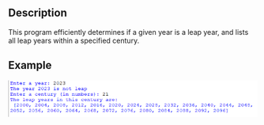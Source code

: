 ## Description
This program efficiently determines if a given year is a leap year, and lists all leap years within a specified century.
## Example
<img src="example.png">
